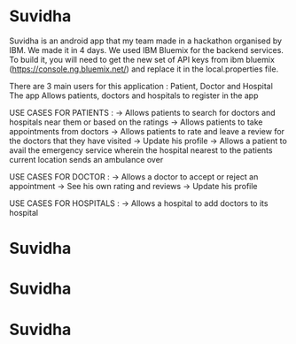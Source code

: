 Suvidha
========

Suvidha is an android app that my team made in a hackathon organised by IBM. We made it in 4 days. We used IBM Bluemix for the backend services. 
To build it, you will need to get the new set of API keys from ibm bluemix (https://console.ng.bluemix.net/) and replace it in the local.properties file.

There are 3 main users for this application : Patient, Doctor and Hospital
The app Allows patients, doctors and hospitals to register in the app
  
USE CASES FOR PATIENTS :
-> Allows patients to search for doctors and hospitals near them or based on the ratings
-> Allows patients to take appointments from doctors
-> Allows patients to rate and leave a review for the doctors that they have visited
-> Update his profile
-> Allows a patient to avail the emergency service wherein the hospital nearest to the patients current location sends an ambulance over  
  
USE CASES FOR DOCTOR :
-> Allows a doctor to accept or reject an appointment
-> See his own rating and reviews
-> Update his profile
  
USE CASES FOR HOSPITALS :
-> Allows a hospital to add doctors to its hospital
  
# Suvidha
# Suvidha
# Suvidha
